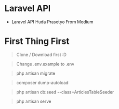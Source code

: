 # Laravel API

- Laravel API Huda Prasetyo From Medium

# First Thing First
> Clone / Download first :D

> Change .env.example to .env

> php artisan migrate

> composer dump-autoload

> php artisan db:seed --class=ArticlesTableSeeder

> php artisan serve

